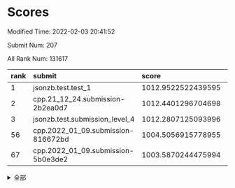 # Scores

Modified Time: 2022-02-03 20:41:52

Submit Num: 207

All Rank Num: 131617

| rank |               submit               |       score        |       sigma        | pk_num |
| :--- | :--------------------------------- | :----------------- | :----------------- | :----- |
| 1    | jsonzb.test.test_1                 | 1012.9522522439595 | 0.8317509542567441 | 2539   |
| 2    | cpp.21_12_24.submission-2b2ea0d7   | 1012.4401296704698 | 0.8469907151044244 | 2545   |
| 3    | jsonzb.test.submission_level_4     | 1012.2807125093996 | 0.7824760721825175 | 2546   |
| 56   | cpp.2022_01_09.submission-816672bd | 1004.5056915778955 | 0.7234854496675931 | 2538   |
| 67   | cpp.2022_01_09.submission-5b0e3de2 | 1003.5870244475994 | 0.698502962538114  | 2549   |


<details>
<summary>全部</summary>

| rank |                 submit                 |       score        |       sigma        | pk_num |
| :--- | :------------------------------------- | :----------------- | :----------------- | :----- |
| 1    | jsonzb.test.test_1                     | 1012.9522522439595 | 0.8317509542567441 | 2539   |
| 2    | cpp.21_12_24.submission-2b2ea0d7       | 1012.4401296704698 | 0.8469907151044244 | 2545   |
| 3    | jsonzb.test.submission_level_4         | 1012.2807125093996 | 0.7824760721825175 | 2546   |
| 4    | gobigger.level_3.submission_level_3_18 | 1012.1803832594119 | 0.7916207566600982 | 2548   |
| 5    | gobigger.level_3.submission_level_3_26 | 1011.6271497065641 | 0.7898480933842013 | 2544   |
| 6    | gobigger.level_3.submission_level_3_13 | 1011.320634047693  | 0.7776772616127865 | 2538   |
| 7    | gobigger.level_3.submission_level_3_14 | 1011.2620229546277 | 0.7832787212427179 | 2545   |
| 8    | gobigger.level_3.submission_level_3_9  | 1011.1191979665622 | 0.7795528953951888 | 2545   |
| 9    | gobigger.level_3.submission_level_3_35 | 1011.0609073240613 | 0.775925668875656  | 2550   |
| 10   | gobigger.level_3.submission_level_3_25 | 1011.042567453292  | 0.7751691761423982 | 2543   |
| 11   | gobigger.level_3.submission_level_3_38 | 1011.0165206386931 | 0.7410227309223633 | 2545   |
| 12   | gobigger.level_3.submission_level_3_34 | 1010.9320590082206 | 0.7761997258969285 | 2546   |
| 13   | gobigger.level_3.submission_level_3_49 | 1010.8807471837893 | 0.810416421065953  | 2539   |
| 14   | gobigger.level_3.submission_level_3_20 | 1010.868858439186  | 0.773200136414029  | 2540   |
| 15   | gobigger.level_3.submission_level_3_15 | 1010.7519054671271 | 0.7587956839065956 | 2544   |
| 16   | gobigger.level_3.submission_level_3_3  | 1010.7040274880827 | 0.7849547632561639 | 2548   |
| 17   | gobigger.level_3.submission_level_3_6  | 1010.655336573991  | 0.7556559854254062 | 2544   |
| 18   | gobigger.level_3.submission_level_3_16 | 1010.625441870119  | 0.7653595584777486 | 2547   |
| 19   | gobigger.level_3.submission_level_3_32 | 1010.6094467827021 | 0.7583492783483468 | 2543   |
| 20   | gobigger.level_3.submission_level_3_4  | 1010.6049586167179 | 0.7695213317697924 | 2546   |
| 21   | gobigger.level_3.submission_level_3_48 | 1010.5729086933361 | 0.7695878218315084 | 2542   |
| 22   | gobigger.level_3.submission_level_3_21 | 1010.41793599661   | 0.7638631457833253 | 2541   |
| 23   | gobigger.level_3.submission_level_3_40 | 1010.4085547953897 | 0.7787644400256204 | 2538   |
| 24   | gobigger.level_3.submission_level_3_46 | 1010.3008931229581 | 0.7640822947663822 | 2542   |
| 25   | gobigger.level_3.submission_level_3_31 | 1010.2888909978769 | 0.7589113982060534 | 2539   |
| 26   | gobigger.level_3.submission_level_3_10 | 1010.2506655123391 | 0.7583590798431682 | 2542   |
| 27   | gobigger.level_3.submission_level_3_28 | 1010.2413795533541 | 0.7384993706534754 | 2543   |
| 28   | gobigger.level_3.submission_level_3_44 | 1010.1434721927778 | 0.7431347324856115 | 2543   |
| 29   | gobigger.level_3.submission_level_3_41 | 1010.0441552150344 | 0.7500339532722278 | 2538   |
| 30   | gobigger.level_3.submission_level_3_30 | 1010.0369890590824 | 0.7582577986042545 | 2538   |
| 31   | gobigger.level_3.submission_level_3_17 | 1009.9559363742552 | 0.7676773821780775 | 2546   |
| 32   | gobigger.level_3.submission_level_3_0  | 1009.9334088357859 | 0.7717148464968997 | 2542   |
| 33   | gobigger.level_3.submission_level_3_29 | 1009.8481334640603 | 0.7471547766632457 | 2538   |
| 34   | gobigger.level_3.submission_level_3_37 | 1009.8446789595306 | 0.744750169578272  | 2546   |
| 35   | gobigger.level_3.submission_level_3_36 | 1009.8416878338155 | 0.765984760375114  | 2540   |
| 36   | gobigger.level_3.submission_level_3_19 | 1009.7888615595072 | 0.7622218940687464 | 2546   |
| 37   | gobigger.level_3.submission_level_3_22 | 1009.7653284097966 | 0.7620686541243156 | 2546   |
| 38   | gobigger.level_3.submission_level_3_7  | 1009.7170659563423 | 0.7705357061492064 | 2545   |
| 39   | gobigger.level_3.submission_level_3_5  | 1009.6444910068109 | 0.7550337547829777 | 2551   |
| 40   | gobigger.level_3.submission_level_3_24 | 1009.5948837804708 | 0.7690322280442071 | 2538   |
| 41   | gobigger.level_3.submission_level_3_33 | 1009.5458451453717 | 0.7666749262752813 | 2546   |
| 42   | gobigger.level_3.submission_level_3_23 | 1009.4293352276205 | 0.7467959123969538 | 2546   |
| 43   | gobigger.level_3.submission_level_3_39 | 1009.3482292107516 | 0.7650586460091121 | 2545   |
| 44   | gobigger.level_3.submission_level_3_27 | 1009.3304679303922 | 0.7592661980314259 | 2542   |
| 45   | gobigger.level_3.submission_level_3_2  | 1009.2281044450837 | 0.7309465193697173 | 2541   |
| 46   | gobigger.level_3.submission_level_3_43 | 1009.2133986450857 | 0.7522836343620776 | 2542   |
| 47   | gobigger.level_3.submission_level_3_1  | 1009.1742319351405 | 0.7461777247509376 | 2542   |
| 48   | gobigger.level_3.submission_level_3_8  | 1009.1254062811613 | 0.7550252004057065 | 2544   |
| 49   | gobigger.level_3.submission_level_3_42 | 1008.9477318902532 | 0.7364743069061093 | 2543   |
| 50   | gobigger.level_3.submission_level_3_12 | 1008.8124765864925 | 0.7516649509520408 | 2545   |
| 51   | gobigger.level_3.submission_level_3_47 | 1008.8035335705591 | 0.7563158243762795 | 2542   |
| 52   | gobigger.level_3.submission_level_3_11 | 1008.802022009377  | 0.7677685112255905 | 2546   |
| 53   | gobigger.level_3.submission_level_3_45 | 1007.6650853797992 | 0.7265743826680293 | 2546   |
| 54   | gobigger.level_1.submission_level_1_32 | 1005.8655375746752 | 0.7382680799817398 | 2541   |
| 55   | gobigger.level_1.submission_level_1_18 | 1004.6382311617474 | 0.7175446782981502 | 2543   |
| 56   | cpp.2022_01_09.submission-816672bd     | 1004.5056915778955 | 0.7234854496675931 | 2538   |
| 57   | gobigger.level_1.submission_level_1_5  | 1004.3928931420534 | 0.7245996472291357 | 2545   |
| 58   | gobigger.level_1.submission_level_1_23 | 1004.301553320687  | 0.7291505835431508 | 2539   |
| 59   | gobigger.level_1.submission_level_1_33 | 1004.1574741896858 | 0.7093819124300401 | 2539   |
| 60   | gobigger.level_1.submission_level_1_10 | 1004.0672794811993 | 0.7167666734253152 | 2544   |
| 61   | gobigger.level_1.submission_level_1_6  | 1003.941250893693  | 0.7295570029426529 | 2539   |
| 62   | gobigger.level_1.submission_level_1_8  | 1003.9251284769781 | 0.7243305392441796 | 2547   |
| 63   | gobigger.level_1.submission_level_1_4  | 1003.8941572645947 | 0.7166381137523732 | 2543   |
| 64   | gobigger.level_1.submission_level_1_48 | 1003.8753990682377 | 0.7222294895052409 | 2544   |
| 65   | gobigger.level_1.submission_level_1_21 | 1003.8548127467911 | 0.7271861397133769 | 2533   |
| 66   | gobigger.level_1.submission_level_1_35 | 1003.7605885101456 | 0.7180979277415572 | 2545   |
| 67   | cpp.2022_01_09.submission-5b0e3de2     | 1003.5870244475994 | 0.698502962538114  | 2549   |
| 68   | gobigger.level_1.submission_level_1_7  | 1003.5186826766895 | 0.7099603144184847 | 2544   |
| 69   | gobigger.level_1.submission_level_1_12 | 1003.5080127395571 | 0.7218095372861189 | 2544   |
| 70   | gobigger.level_1.submission_level_1_20 | 1003.5003293868824 | 0.7326346814025224 | 2544   |
| 71   | gobigger.level_1.submission_level_1_43 | 1003.4994057491634 | 0.7150319941253844 | 2543   |
| 72   | gobigger.level_1.submission_level_1_31 | 1003.3349322830261 | 0.7130103128256434 | 2546   |
| 73   | gobigger.level_1.submission_level_1_11 | 1003.3314438182377 | 0.7117000715550174 | 2541   |
| 74   | gobigger.level_1.submission_level_1_26 | 1003.3157880631518 | 0.7193851074794342 | 2542   |
| 75   | gobigger.level_1.submission_level_1_41 | 1003.2903994399114 | 0.7181945736737247 | 2539   |
| 76   | gobigger.level_1.submission_level_1_9  | 1003.2474703781509 | 0.7128437752885821 | 2542   |
| 77   | gobigger.level_1.submission_level_1_29 | 1003.2459096874613 | 0.7149373569034838 | 2544   |
| 78   | gobigger.level_1.submission_level_1_37 | 1003.2398134505725 | 0.7157178319986098 | 2545   |
| 79   | gobigger.level_1.submission_level_1_13 | 1003.2333255718368 | 0.7149546165245423 | 2546   |
| 80   | gobigger.level_1.submission_level_1_42 | 1003.2175059041041 | 0.7183070958846697 | 2544   |
| 81   | gobigger.level_1.submission_level_1_30 | 1003.2056326712857 | 0.7150436769463477 | 2542   |
| 82   | gobigger.level_1.submission_level_1_15 | 1003.2025955414856 | 0.7274913480597821 | 2542   |
| 83   | gobigger.level_1.submission_level_1_49 | 1003.1528855977974 | 0.7280387791222088 | 2546   |
| 84   | gobigger.level_1.submission_level_1_24 | 1003.1285610395404 | 0.7155903681994366 | 2541   |
| 85   | gobigger.level_1.submission_level_1_16 | 1003.1266065028719 | 0.7186369784782421 | 2542   |
| 86   | gobigger.level_1.submission_level_1_45 | 1003.1197571730652 | 0.7137986339628101 | 2540   |
| 87   | gobigger.level_1.submission_level_1_38 | 1003.1120324298493 | 0.7178136479960843 | 2544   |
| 88   | gobigger.level_1.submission_level_1_19 | 1003.0803076229093 | 0.7132029608284757 | 2544   |
| 89   | gobigger.level_1.submission_level_1_2  | 1003.0688997919834 | 0.7195485281464609 | 2547   |
| 90   | gobigger.level_1.submission_level_1_14 | 1002.9876340307593 | 0.7207810038215446 | 2544   |
| 91   | gobigger.level_1.submission_level_1_40 | 1002.9776265871131 | 0.725163316934089  | 2543   |
| 92   | gobigger.level_1.submission_level_1_25 | 1002.9445456198212 | 0.7048492034060924 | 2544   |
| 93   | gobigger.level_1.submission_level_1_27 | 1002.8539577905327 | 0.7199623715246212 | 2544   |
| 94   | gobigger.level_1.submission_level_1_28 | 1002.8437521259166 | 0.7151747955781663 | 2546   |
| 95   | gobigger.level_1.submission_level_1_36 | 1002.8390419265969 | 0.7124533493942027 | 2546   |
| 96   | gobigger.level_1.submission_level_1_22 | 1002.832998513765  | 0.7328666406849051 | 2539   |
| 97   | gobigger.level_1.submission_level_1_47 | 1002.7166742250389 | 0.726259267774552  | 2541   |
| 98   | gobigger.level_1.submission_level_1_1  | 1002.6732578164497 | 0.710558550149603  | 2545   |
| 99   | gobigger.level_1.submission_level_1_17 | 1002.584162654322  | 0.722996091577866  | 2541   |
| 100  | gobigger.level_1.submission_level_1_34 | 1002.5670894330241 | 0.7155809433265637 | 2546   |
| 101  | gobigger.level_1.submission_level_1_44 | 1002.398464284026  | 0.7190777656869107 | 2545   |
| 102  | gobigger.level_1.submission_level_1_39 | 1002.2995072236773 | 0.7230931165810517 | 2539   |
| 103  | gobigger.level_1.submission_level_1_46 | 1002.1041260728747 | 0.7203625534905467 | 2541   |
| 104  | gobigger.level_1.submission_level_1_0  | 1002.0724793589048 | 0.7125729437598695 | 2539   |
| 105  | gobigger.level_1.submission_level_1_3  | 1002.0444299753774 | 0.711451795646887  | 2539   |
| 106  | gobigger.random.submission_random_7    | 997.3181247245583  | 0.7174342256378179 | 2540   |
| 107  | gobigger.random.submission_random_12   | 996.9175348989578  | 0.6932880705636928 | 2540   |
| 108  | gobigger.random.submission_random_1    | 996.848399888637   | 0.7070505494142759 | 2544   |
| 109  | gobigger.random.submission_random_36   | 996.7818797016678  | 0.7102968928142803 | 2545   |
| 110  | gobigger.random.submission_random_41   | 996.682660388755   | 0.7093842312263443 | 2546   |
| 111  | gobigger.random.submission_random_37   | 996.5790208623849  | 0.7124882461923812 | 2546   |
| 112  | gobigger.random.submission_random_6    | 996.5368180098542  | 0.7268998696709129 | 2543   |
| 113  | gobigger.random.submission_random_25   | 996.4473110937724  | 0.7079173229284728 | 2545   |
| 114  | gobigger.random.submission_random_35   | 996.4233375778513  | 0.7102335119172659 | 2549   |
| 115  | gobigger.random.submission_random_24   | 996.3382957890426  | 0.720694850216011  | 2542   |
| 116  | gobigger.random.submission_random_5    | 996.321530436269   | 0.705596725251881  | 2542   |
| 117  | gobigger.random.submission_random_30   | 996.3039059461172  | 0.7071705139306717 | 2541   |
| 118  | gobigger.random.submission_random_10   | 996.2828351552375  | 0.7036335730580437 | 2545   |
| 119  | gobigger.random.submission_random_18   | 996.1961233136099  | 0.7081611585521856 | 2540   |
| 120  | gobigger.random.submission_random_27   | 996.1510419423836  | 0.7036172560223294 | 2541   |
| 121  | gobigger.random.submission_random_2    | 996.1471512564709  | 0.7101035514197693 | 2542   |
| 122  | gobigger.random.submission_random_47   | 996.1118191365599  | 0.7197778815159921 | 2546   |
| 123  | gobigger.random.submission_random_33   | 996.0222647117635  | 0.7019142979165325 | 2550   |
| 124  | gobigger.random.submission_random_16   | 996.0179368209357  | 0.7066848718955742 | 2544   |
| 125  | gobigger.random.submission_random_40   | 996.0116162623142  | 0.7141002566007436 | 2542   |
| 126  | gobigger.random.submission_random_14   | 996.005770790874   | 0.7018955986922701 | 2541   |
| 127  | gobigger.random.submission_random_22   | 995.9331858717667  | 0.7108642215714811 | 2541   |
| 128  | gobigger.random.submission_random_29   | 995.8045108137757  | 0.7075205811841988 | 2545   |
| 129  | gobigger.random.submission_random_38   | 995.7615202960624  | 0.702283450506961  | 2539   |
| 130  | gobigger.random.submission_random_28   | 995.6513678211817  | 0.7198345439603373 | 2543   |
| 131  | gobigger.random.submission_random_39   | 995.6154617647335  | 0.7310959331671986 | 2540   |
| 132  | gobigger.random.submission_random_19   | 995.5922585226733  | 0.7059436757355734 | 2540   |
| 133  | gobigger.random.submission_random_0    | 995.5854302111271  | 0.7194870999146097 | 2543   |
| 134  | gobigger.random.submission_random_45   | 995.5777856097394  | 0.7135388518751625 | 2543   |
| 135  | gobigger.random.submission_random_32   | 995.5645163318479  | 0.7112391699036205 | 2542   |
| 136  | gobigger.random.submission_random_48   | 995.5450221336846  | 0.7009679317839759 | 2540   |
| 137  | gobigger.random.submission_random_34   | 995.459466936941   | 0.7097746775026453 | 2550   |
| 138  | gobigger.random.submission_random_42   | 995.4538854996393  | 0.7245593350709639 | 2546   |
| 139  | gobigger.random.submission_random_31   | 995.4536939939527  | 0.714542431790378  | 2545   |
| 140  | gobigger.random.submission_random_44   | 995.4365172857781  | 0.7041289265653932 | 2547   |
| 141  | gobigger.random.submission_random_20   | 995.4222301717643  | 0.7066438695186227 | 2550   |
| 142  | gobigger.random.submission_random_26   | 995.348613842913   | 0.7050964455457734 | 2543   |
| 143  | gobigger.random.submission_random_13   | 995.2689317173644  | 0.7095973144594099 | 2542   |
| 144  | gobigger.random.submission_random_43   | 995.2685094270965  | 0.706112421979068  | 2549   |
| 145  | gobigger.random.submission_random_3    | 995.2612061788949  | 0.7063531313792111 | 2543   |
| 146  | gobigger.random.submission_random_8    | 995.2285088364249  | 0.7042530103188096 | 2542   |
| 147  | gobigger.random.submission_random_46   | 995.2284480762798  | 0.7303687584985206 | 2543   |
| 148  | gobigger.random.submission_random_15   | 995.1805005190089  | 0.7186310474254213 | 2540   |
| 149  | gobigger.random.submission_random_11   | 995.1688738149007  | 0.719218516166954  | 2545   |
| 150  | gobigger.random.submission_random_49   | 995.1133892565995  | 0.7114913333321471 | 2544   |
| 151  | gobigger.random.submission_random_17   | 995.0477002755377  | 0.7029629004775303 | 2543   |
| 152  | gobigger.random.submission_random_4    | 994.8668398122683  | 0.7174442647760917 | 2543   |
| 153  | gobigger.random.submission_random_21   | 994.7427162632056  | 0.7271025856810686 | 2534   |
| 154  | gobigger.random.submission_random_23   | 994.6388291186418  | 0.7235161844546054 | 2548   |
| 155  | gobigger.random.submission_random_9    | 994.2880834956716  | 0.7032895888315243 | 2542   |
| 156  | gobigger.level_2.submission_level_2_16 | 993.6439751777497  | 0.7305605473851178 | 2546   |
| 157  | gobigger.level_2.submission_level_2_30 | 993.3650440651173  | 0.7289822812787587 | 2542   |
| 158  | gobigger.level_2.submission_level_2_20 | 993.2714579037179  | 0.7247951031654416 | 2543   |
| 159  | gobigger.level_2.submission_level_2_3  | 993.0654001401631  | 0.7322044613603172 | 2537   |
| 160  | gobigger.level_2.submission_level_2_9  | 992.9507631991389  | 0.7314277779194658 | 2543   |
| 161  | gobigger.level_2.submission_level_2_46 | 992.7834875795422  | 0.7423378232959947 | 2547   |
| 162  | gobigger.level_2.submission_level_2_17 | 992.7314027750122  | 0.7431719013861348 | 2543   |
| 163  | gobigger.level_2.submission_level_2_33 | 992.7159976438809  | 0.7625389736949542 | 2545   |
| 164  | gobigger.level_2.submission_level_2_41 | 992.6992560735224  | 0.7268798967419745 | 2549   |
| 165  | gobigger.level_2.submission_level_2_47 | 992.6641019124473  | 0.7454465821212667 | 2548   |
| 166  | gobigger.level_2.submission_level_2_1  | 992.6620154008623  | 0.7427321276905222 | 2544   |
| 167  | gobigger.level_2.submission_level_2_7  | 992.6343502168011  | 0.7416189727353054 | 2545   |
| 168  | gobigger.level_2.submission_level_2_40 | 992.6076293621644  | 0.7411864207630029 | 2550   |
| 169  | gobigger.level_2.submission_level_2_4  | 992.591710194899   | 0.7403436134818667 | 2547   |
| 170  | gobigger.level_2.submission_level_2_14 | 992.5802957606794  | 0.7636939608248562 | 2542   |
| 171  | gobigger.level_2.submission_level_2_15 | 992.5418587259214  | 0.7528982312087789 | 2537   |
| 172  | gobigger.level_2.submission_level_2_24 | 992.5205297269761  | 0.7383702834307333 | 2536   |
| 173  | gobigger.level_2.submission_level_2_27 | 992.5032084258387  | 0.7461927344780727 | 2546   |
| 174  | gobigger.level_2.submission_level_2_6  | 992.415652144492   | 0.7368416764332695 | 2541   |
| 175  | gobigger.level_2.submission_level_2_34 | 992.3173116880489  | 0.7368677538270311 | 2550   |
| 176  | gobigger.level_2.submission_level_2_31 | 992.2624379011305  | 0.7524413143271587 | 2546   |
| 177  | gobigger.level_2.submission_level_2_11 | 992.1864581247904  | 0.7418414824845447 | 2544   |
| 178  | gobigger.level_2.submission_level_2_42 | 992.1777291306288  | 0.7418373098220331 | 2547   |
| 179  | gobigger.level_2.submission_level_2_0  | 992.1702593218713  | 0.7407541529746272 | 2544   |
| 180  | gobigger.level_2.submission_level_2_2  | 992.1595524314209  | 0.744544787501662  | 2544   |
| 181  | gobigger.level_2.submission_level_2_13 | 992.1417168430354  | 0.7374740833993639 | 2543   |
| 182  | gobigger.level_2.submission_level_2_29 | 992.1226331752968  | 0.7325996679621446 | 2542   |
| 183  | gobigger.level_2.submission_level_2_28 | 992.0806870526557  | 0.7341676962411715 | 2547   |
| 184  | gobigger.level_2.submission_level_2_5  | 991.9187550099258  | 0.7290388819858429 | 2545   |
| 185  | gobigger.level_2.submission_level_2_8  | 991.9063893360006  | 0.7493238971614594 | 2541   |
| 186  | gobigger.level_2.submission_level_2_36 | 991.8172295932557  | 0.7396041744739225 | 2544   |
| 187  | gobigger.level_2.submission_level_2_25 | 991.7023750831383  | 0.7368911844117905 | 2542   |
| 188  | gobigger.level_2.submission_level_2_43 | 991.6881112624133  | 0.738319207602477  | 2544   |
| 189  | gobigger.level_2.submission_level_2_18 | 991.664902318823   | 0.7582618552908648 | 2541   |
| 190  | gobigger.level_2.submission_level_2_48 | 991.6507763415373  | 0.745441969983234  | 2542   |
| 191  | gobigger.level_2.submission_level_2_19 | 991.6489512081586  | 0.7508001973576658 | 2543   |
| 192  | gobigger.level_2.submission_level_2_22 | 991.643043030586   | 0.7631112852633678 | 2541   |
| 193  | gobigger.level_2.submission_level_2_10 | 991.6268531024724  | 0.7497976914432571 | 2542   |
| 194  | gobigger.level_2.submission_level_2_44 | 991.5968783257894  | 0.7589126054196523 | 2541   |
| 195  | gobigger.level_2.submission_level_2_49 | 991.4454493186983  | 0.7486033097194645 | 2542   |
| 196  | gobigger.level_2.submission_level_2_39 | 991.4449255767565  | 0.7427538013436663 | 2539   |
| 197  | gobigger.level_2.submission_level_2_38 | 991.3966462196422  | 0.7612185651933584 | 2547   |
| 198  | gobigger.level_2.submission_level_2_35 | 991.3924622088695  | 0.7383985645783996 | 2546   |
| 199  | gobigger.level_2.submission_level_2_12 | 991.292873833641   | 0.7540101883633502 | 2544   |
| 200  | gobigger.level_2.submission_level_2_45 | 991.1151812527693  | 0.7614761617552469 | 2549   |
| 201  | gobigger.level_2.submission_level_2_37 | 991.0590335875103  | 0.7634868806571891 | 2543   |
| 202  | gobigger.level_2.submission_level_2_23 | 990.8757020412438  | 0.7729836951715887 | 2542   |
| 203  | gobigger.level_2.submission_level_2_26 | 990.6719126466289  | 0.7886522227612881 | 2544   |
| 204  | gobigger.level_2.submission_level_2_32 | 990.5284130606927  | 0.7513644715725761 | 2544   |
| 205  | gobigger.level_2.submission_level_2_21 | 989.6475327455466  | 0.7515367152594401 | 2545   |
| 206  | gobigger.none.submission_none_0        | 977.0962115486376  | 1.4184595112521032 | 2546   |
| 207  | gobigger.none.submission_none_1        | 975.181775194687   | 1.5458837096434312 | 2545   |

</details>